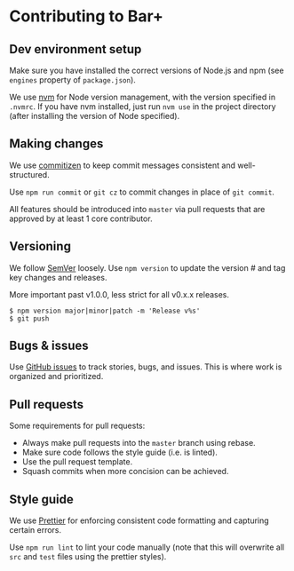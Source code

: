# Contributing to Bar+

## Dev environment setup

Make sure you have installed the correct versions of Node.js and npm (see `engines` property of `package.json`).

We use [nvm](https://github.com/creationix/nvm) for Node version management, with the version specified in `.nvmrc`. If you have nvm installed, just run `nvm use` in the project directory (after installing the version of Node specified).

## Making changes

We use [commitizen](http://commitizen.github.io/cz-cli/) to keep commit messages consistent and well-structured.

Use `npm run commit` or `git cz` to commit changes in place of `git commit`.

All features should be introduced into `master` via pull requests that are approved by at least 1 core contributor.

## Versioning

We follow [SemVer](https://semver.org/) loosely. Use `npm version` to update the version # and tag key changes and releases.

More important past v1.0.0, less strict for all v0.x.x releases.

```
$ npm version major|minor|patch -m 'Release v%s'
$ git push
```

## Bugs & issues

Use [GitHub issues](https://github.com/swayable/chartjs-chart-superbar/issues) to track stories, bugs, and issues. This is where work is organized and prioritized.

## Pull requests

Some requirements for pull requests:

- Always make pull requests into the `master` branch using rebase.
- Make sure code follows the style guide (i.e. is linted).
- Use the pull request template.
- Squash commits when more concision can be achieved.

## Style guide

We use [Prettier](https://prettier.io/docs/en/install.html) for enforcing consistent code formatting and capturing certain errors.

Use `npm run lint` to lint your code manually (note that this will overwrite all `src` and `test` files using the prettier styles).
